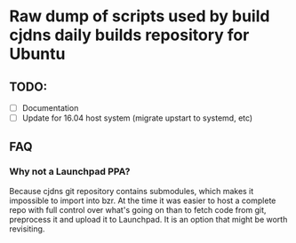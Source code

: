 # Raw dump of scripts used by build cjdns daily builds repository for Ubuntu

## TODO:

 - [ ] Documentation
 - [ ] Update for 16.04 host system (migrate upstart to systemd, etc) 

## FAQ

 ### Why not a Launchpad PPA?
 
 Because cjdns git repository contains submodules, which makes it impossible to import into bzr. At the time it was easier to host a complete repo with full control over what's going on than to fetch code from git, preprocess it and upload it to Launchpad. It is an option that might be worth revisiting.
 
